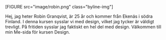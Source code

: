 <div class="byline">
[FIGURE src="image/robin.png" class="byline-img"]
<p>
Hej, jag heter Robin Granqvist, är 25 år och kommer från Ekenäs i södra Finland. I denna kursen sysslar vi med design, vilket jag tycker är väldigt trevligt. På fritiden sysslar jag faktiskt en hel del med design. Välkommen till min Me-sida för kursen Design.
</p>
</div>

